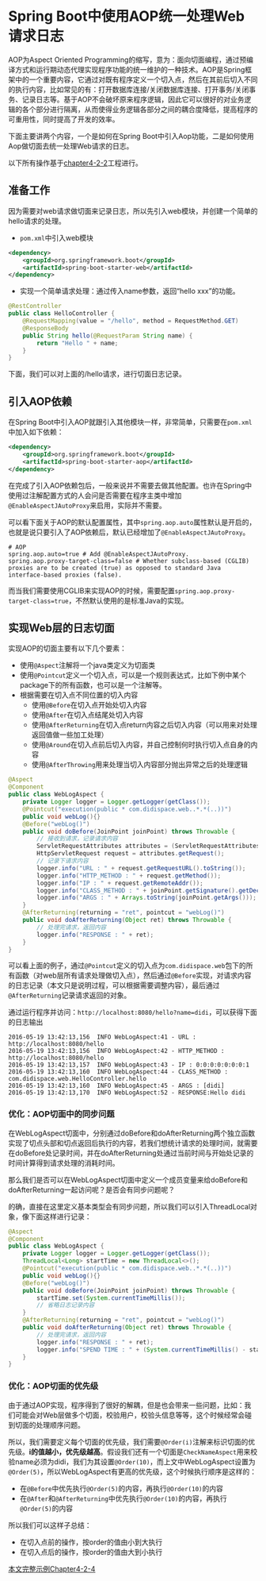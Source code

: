 # Spring Boot中使用AOP统一处理Web请求日志

AOP为Aspect Oriented Programming的缩写，意为：面向切面编程，通过预编译方式和运行期动态代理实现程序功能的统一维护的一种技术。AOP是Spring框架中的一个重要内容，它通过对既有程序定义一个切入点，然后在其前后切入不同的执行内容，比如常见的有：打开数据库连接/关闭数据库连接、打开事务/关闭事务、记录日志等。基于AOP不会破坏原来程序逻辑，因此它可以很好的对业务逻辑的各个部分进行隔离，从而使得业务逻辑各部分之间的耦合度降低，提高程序的可重用性，同时提高了开发的效率。

下面主要讲两个内容，一个是如何在Spring Boot中引入Aop功能，二是如何使用Aop做切面去统一处理Web请求的日志。

以下所有操作基于[chapter4-2-2](http://git.oschina.net/didispace/SpringBoot-Learning)工程进行。

## 准备工作

因为需要对web请求做切面来记录日志，所以先引入web模块，并创建一个简单的hello请求的处理。

* ```pom.xml```中引入web模块

```xml
<dependency>
    <groupId>org.springframework.boot</groupId>
    <artifactId>spring-boot-starter-web</artifactId>
</dependency>
```

* 实现一个简单请求处理：通过传入name参数，返回“hello xxx”的功能。

```java
@RestController
public class HelloController {
    @RequestMapping(value = "/hello", method = RequestMethod.GET)
    @ResponseBody
    public String hello(@RequestParam String name) {
        return "Hello " + name;
    }
}
```

下面，我们可以对上面的/hello请求，进行切面日志记录。

## 引入AOP依赖

在Spring Boot中引入AOP就跟引入其他模块一样，非常简单，只需要在```pom.xml```中加入如下依赖：

```xml
<dependency>
    <groupId>org.springframework.boot</groupId>
    <artifactId>spring-boot-starter-aop</artifactId>
</dependency>
```

在完成了引入AOP依赖包后，一般来说并不需要去做其他配置。也许在Spring中使用过注解配置方式的人会问是否需要在程序主类中增加```@EnableAspectJAutoProxy```来启用，实际并不需要。

可以看下面关于AOP的默认配置属性，其中```spring.aop.auto```属性默认是开启的，也就是说只要引入了AOP依赖后，默认已经增加了```@EnableAspectJAutoProxy```。

```properties
# AOP
spring.aop.auto=true # Add @EnableAspectJAutoProxy.
spring.aop.proxy-target-class=false # Whether subclass-based (CGLIB) proxies are to be created (true) as opposed to standard Java interface-based proxies (false).
```

而当我们需要使用CGLIB来实现AOP的时候，需要配置```spring.aop.proxy-target-class=true```，不然默认使用的是标准Java的实现。

## 实现Web层的日志切面

实现AOP的切面主要有以下几个要素：

* 使用```@Aspect```注解将一个java类定义为切面类
* 使用```@Pointcut```定义一个切入点，可以是一个规则表达式，比如下例中某个package下的所有函数，也可以是一个注解等。
* 根据需要在切入点不同位置的切入内容
  - 使用```@Before```在切入点开始处切入内容
  - 使用```@After```在切入点结尾处切入内容
  - 使用```@AfterReturning```在切入点return内容之后切入内容（可以用来对处理返回值做一些加工处理）
  - 使用```@Around```在切入点前后切入内容，并自己控制何时执行切入点自身的内容
  - 使用```@AfterThrowing```用来处理当切入内容部分抛出异常之后的处理逻辑
  
```java
@Aspect
@Component
public class WebLogAspect {
    private Logger logger = Logger.getLogger(getClass());
    @Pointcut("execution(public * com.didispace.web..*.*(..))")
    public void webLog(){}
    @Before("webLog()")
    public void doBefore(JoinPoint joinPoint) throws Throwable {
        // 接收到请求，记录请求内容
        ServletRequestAttributes attributes = (ServletRequestAttributes) RequestContextHolder.getRequestAttributes();
        HttpServletRequest request = attributes.getRequest();
        // 记录下请求内容
        logger.info("URL : " + request.getRequestURL().toString());
        logger.info("HTTP_METHOD : " + request.getMethod());
        logger.info("IP : " + request.getRemoteAddr());
        logger.info("CLASS_METHOD : " + joinPoint.getSignature().getDeclaringTypeName() + "." + joinPoint.getSignature().getName());
        logger.info("ARGS : " + Arrays.toString(joinPoint.getArgs()));
    }
    @AfterReturning(returning = "ret", pointcut = "webLog()")
    public void doAfterReturning(Object ret) throws Throwable {
        // 处理完请求，返回内容
        logger.info("RESPONSE : " + ret);
    }
}
```

可以看上面的例子，通过```@Pointcut```定义的切入点为```com.didispace.web```包下的所有函数（对web层所有请求处理做切入点），然后通过```@Before```实现，对请求内容的日志记录（本文只是说明过程，可以根据需要调整内容），最后通过```@AfterReturning```记录请求返回的对象。

通过运行程序并访问：```http://localhost:8080/hello?name=didi```，可以获得下面的日志输出

```log
2016-05-19 13:42:13,156  INFO WebLogAspect:41 - URL : http://localhost:8080/hello
2016-05-19 13:42:13,156  INFO WebLogAspect:42 - HTTP_METHOD : http://localhost:8080/hello
2016-05-19 13:42:13,157  INFO WebLogAspect:43 - IP : 0:0:0:0:0:0:0:1
2016-05-19 13:42:13,160  INFO WebLogAspect:44 - CLASS_METHOD : com.didispace.web.HelloController.hello
2016-05-19 13:42:13,160  INFO WebLogAspect:45 - ARGS : [didi]
2016-05-19 13:42:13,170  INFO WebLogAspect:52 - RESPONSE:Hello didi
```

### 优化：AOP切面中的同步问题

在WebLogAspect切面中，分别通过doBefore和doAfterReturning两个独立函数实现了切点头部和切点返回后执行的内容，若我们想统计请求的处理时间，就需要在doBefore处记录时间，并在doAfterReturning处通过当前时间与开始处记录的时间计算得到请求处理的消耗时间。

那么我们是否可以在WebLogAspect切面中定义一个成员变量来给doBefore和doAfterReturning一起访问呢？是否会有同步问题呢？

的确，直接在这里定义基本类型会有同步问题，所以我们可以引入ThreadLocal对象，像下面这样进行记录：

```java
@Aspect
@Component
public class WebLogAspect {
    private Logger logger = Logger.getLogger(getClass());
    ThreadLocal<Long> startTime = new ThreadLocal<>();
    @Pointcut("execution(public * com.didispace.web..*.*(..))")
    public void webLog(){}
    @Before("webLog()")
    public void doBefore(JoinPoint joinPoint) throws Throwable {
        startTime.set(System.currentTimeMillis());
        // 省略日志记录内容
    }
    @AfterReturning(returning = "ret", pointcut = "webLog()")
    public void doAfterReturning(Object ret) throws Throwable {
        // 处理完请求，返回内容
        logger.info("RESPONSE : " + ret);
        logger.info("SPEND TIME : " + (System.currentTimeMillis() - startTime.get()));
    }
}
```

### 优化：AOP切面的优先级

由于通过AOP实现，程序得到了很好的解耦，但是也会带来一些问题，比如：我们可能会对Web层做多个切面，校验用户，校验头信息等等，这个时候经常会碰到切面的处理顺序问题。

所以，我们需要定义每个切面的优先级，我们需要```@Order(i)```注解来标识切面的优先级。**i的值越小，优先级越高**。假设我们还有一个切面是```CheckNameAspect```用来校验name必须为didi，我们为其设置```@Order(10)```，而上文中WebLogAspect设置为```@Order(5)```，所以WebLogAspect有更高的优先级，这个时候执行顺序是这样的：

* 在```@Before```中优先执行```@Order(5)```的内容，再执行```@Order(10)```的内容
* 在```@After```和```@AfterReturning```中优先执行```@Order(10)```的内容，再执行```@Order(5)```的内容

所以我们可以这样子总结：

* 在切入点前的操作，按order的值由小到大执行
* 在切入点后的操作，按order的值由大到小执行

[本文完整示例Chapter4-2-4](http://git.oschina.net/didispace/SpringBoot-Learning)
